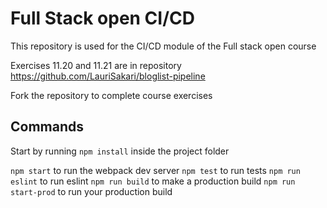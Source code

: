 # Full Stack open CI/CD

This repository is used for the CI/CD module of the Full stack open course

Exercises 11.20 and 11.21 are in repository https://github.com/LauriSakari/bloglist-pipeline

Fork the repository to complete course exercises

## Commands

Start by running `npm install` inside the project folder

`npm start` to run the webpack dev server
`npm test` to run tests
`npm run eslint` to run eslint
`npm run build` to make a production build
`npm run start-prod` to run your production build
